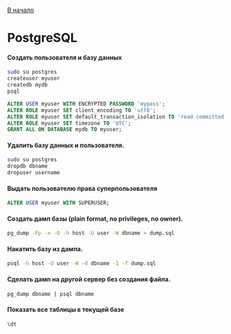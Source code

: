 [В начало](README.md)

# PostgreSQL

#### Создать пользователя и базу данных
```sh
sudo su postgres
createuser myuser
createdb mydb
psql
```
```sql
ALTER USER myuser WITH ENCRYPTED PASSWORD 'mypass';
ALTER ROLE myuser SET client_encoding TO 'utf8';
ALTER ROLE myuser SET default_transaction_isolation TO 'read committed';
ALTER ROLE myuser SET timezone TO 'UTC';
GRANT ALL ON DATABASE mydb TO myuser;
```

#### Удалить базу данных и пользователя.
```sh
sudo su postgres
dropdb dbname
dropuser username
```

#### Выдать пользователю права суперпользователя
```sql
ALTER USER myuser WITH SUPERUSER;
```

#### Создать дамп базы (plain format, no privileges, no owner).
```sh
pg_dump -Fp -x -O -h host -U user -W dbname > dump.sql
```

#### Накатить базу из дампа.
```sh
psql -h host -U user -W -d dbname -1 -f dump.sql
```

#### Сделать дамп на другой сервер без создания файла.
```sh
pg_dump dbname | psql dbname
```

#### Показать все таблицы в текущей базе
```psql
\dt
```

